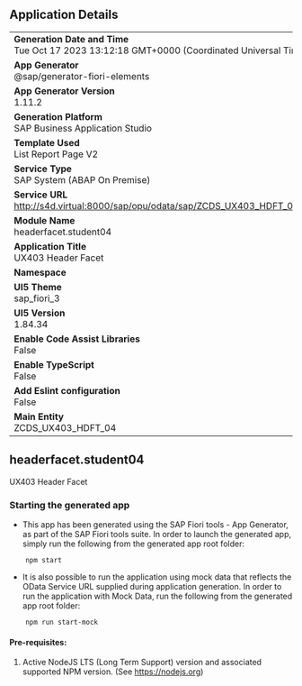 ## Application Details
|               |
| ------------- |
|**Generation Date and Time**<br>Tue Oct 17 2023 13:12:18 GMT+0000 (Coordinated Universal Time)|
|**App Generator**<br>@sap/generator-fiori-elements|
|**App Generator Version**<br>1.11.2|
|**Generation Platform**<br>SAP Business Application Studio|
|**Template Used**<br>List Report Page V2|
|**Service Type**<br>SAP System (ABAP On Premise)|
|**Service URL**<br>http://s4d.virtual:8000/sap/opu/odata/sap/ZCDS_UX403_HDFT_04_CDS
|**Module Name**<br>headerfacet.student04|
|**Application Title**<br>UX403 Header Facet|
|**Namespace**<br>|
|**UI5 Theme**<br>sap_fiori_3|
|**UI5 Version**<br>1.84.34|
|**Enable Code Assist Libraries**<br>False|
|**Enable TypeScript**<br>False|
|**Add Eslint configuration**<br>False|
|**Main Entity**<br>ZCDS_UX403_HDFT_04|

## headerfacet.student04

UX403 Header Facet

### Starting the generated app

-   This app has been generated using the SAP Fiori tools - App Generator, as part of the SAP Fiori tools suite.  In order to launch the generated app, simply run the following from the generated app root folder:

```
    npm start
```

- It is also possible to run the application using mock data that reflects the OData Service URL supplied during application generation.  In order to run the application with Mock Data, run the following from the generated app root folder:

```
    npm run start-mock
```

#### Pre-requisites:

1. Active NodeJS LTS (Long Term Support) version and associated supported NPM version.  (See https://nodejs.org)


